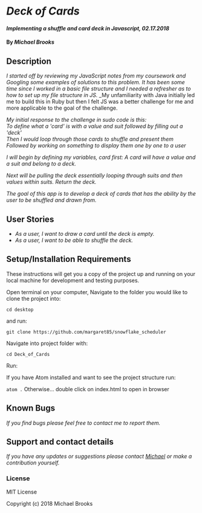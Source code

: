 # _Deck of Cards_

#### _Implementing a shuffle and card deck in Javascript, 02.17.2018_

#### By _Michael Brooks_

## Description

_I started off by reviewing my JavaScript notes from my coursework and Googling some examples of solutions to this problem.  It has been some time since I worked in a basic file structure and I needed a refresher as to how to set up my file structure in JS._
_My unfamiliarity with Java initially led me to build this in Ruby but then I felt JS was a better challenge for me and more applicable to the goal of the challenge.

_My initial response to the challenge in sudo code is this:  
To define what a 'card' is with a value and suit followed by filling out a 'deck'  
Then I would loop through those cards to shuffle and present them  
Followed by working on something to display them one by one to a user_

_I will begin by defining my variables, card first:  A card will have a value and a suit and belong to a deck._

_Next will be pulling the deck essentially looping through suits and then values within suits.  Return the deck._

_The goal of this app is to develop a deck of cards that has the ability by the user to be shuffled and drawn from._

## User Stories

* _As a user, I want to draw a card until the deck is empty._
* _As a user, I want to be able to shuffle the deck._

## Setup/Installation Requirements

These instructions will get you a copy of the project up and running on your local machine for development and testing purposes.

Open terminal on your computer,
Navigate to the folder you would like to clone the project into:

`cd desktop`

and run:

`git clone https://github.com/margaret85/snowflake_scheduler`

Navigate into project folder with:

`cd Deck_of_Cards`

Run:

If you have Atom installed and want to see the project structure run:

`atom .` Otherwise... double click on index.html to open in browser

## Known Bugs

_If you find bugs please feel free to contact me to report them._

## Support and contact details

_If you have any updates or suggestions please contact [Michael] or make a contribution yourself._

[Michael]: mailto:mikealphabravo1982@gmail.com

### License

MIT License

Copyright (c) 2018 Michael Brooks
